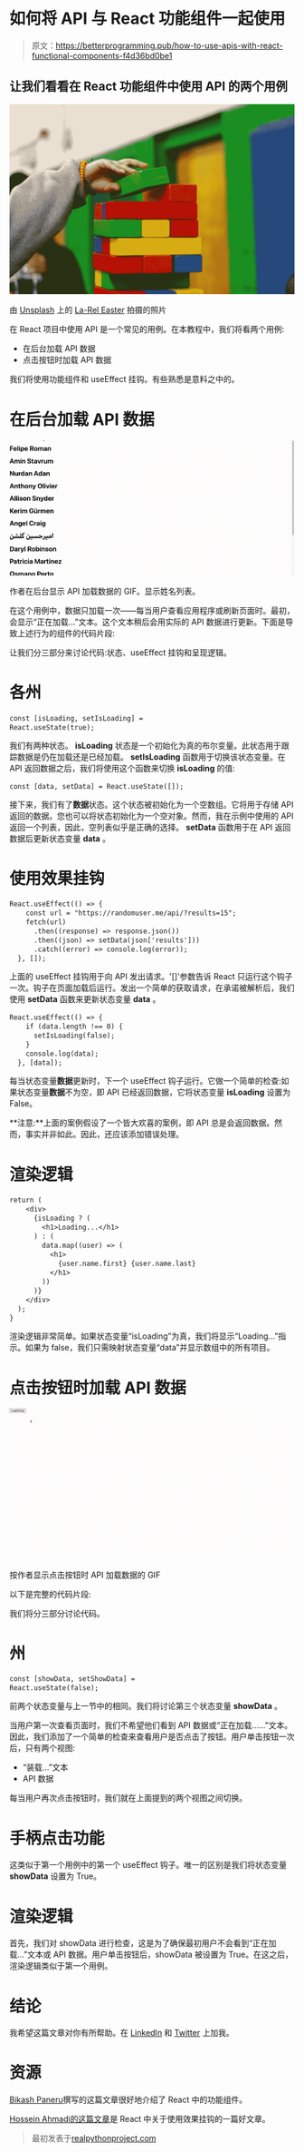 # 如何将 API 与 React 功能组件一起使用

> 原文：<https://betterprogramming.pub/how-to-use-apis-with-react-functional-components-f4d36bd0be1>

## 让我们看看在 React 功能组件中使用 API 的两个用例

![](img/c3d4314ceaca64e75095bcbf8f92cc40.png)

由 [Unsplash](https://unsplash.com?utm_source=medium&utm_medium=referral) 上的 [La-Rel Easter](https://unsplash.com/@lastnameeaster?utm_source=medium&utm_medium=referral) 拍摄的照片

在 React 项目中使用 API 是一个常见的用例。在本教程中，我们将看两个用例:

*   在后台加载 API 数据
*   点击按钮时加载 API 数据

我们将使用功能组件和 useEffect 挂钩。有些熟悉是意料之中的。

# 在后台加载 API 数据

![](img/5332a2a5b33e6982b0f990089677ddbd.png)

作者在后台显示 API 加载数据的 GIF。显示姓名列表。

在这个用例中，数据只加载一次——每当用户查看应用程序或刷新页面时。最初，会显示“正在加载…”文本。这个文本稍后会用实际的 API 数据进行更新。下面是导致上述行为的组件的代码片段:

让我们分三部分来讨论代码:状态、useEffect 挂钩和呈现逻辑。

# 各州

```
const [isLoading, setIsLoading] = 
React.useState(true);
```

我们有两种状态。 **isLoading** 状态是一个初始化为真的布尔变量。此状态用于跟踪数据是仍在加载还是已经加载。 **setIsLoading** 函数用于切换该状态变量。在 API 返回数据之后，我们将使用这个函数来切换 **isLoading** 的值:

```
const [data, setData] = React.useState([]);
```

接下来，我们有了**数据**状态。这个状态被初始化为一个空数组。它将用于存储 API 返回的数据。您也可以将状态初始化为一个空对象。然而，我在示例中使用的 API 返回一个列表，因此，空列表似乎是正确的选择。 **setData** 函数用于在 API 返回数据后更新状态变量 **data** 。

# 使用效果挂钩

```
React.useEffect(() => {
    const url = "https://randomuser.me/api/?results=15";
    fetch(url)
      .then((response) => response.json())
      .then((json) => setData(json['results']))
      .catch((error) => console.log(error));
  }, []);
```

上面的 useEffect 挂钩用于向 API 发出请求。'[]'参数告诉 React 只运行这个钩子一次。钩子在页面加载后运行。发出一个简单的获取请求，在承诺被解析后，我们使用 **setData** 函数来更新状态变量 **data** 。

```
React.useEffect(() => {
    if (data.length !== 0) {
      setIsLoading(false);
    }
    console.log(data);
  }, [data]);
```

每当状态变量**数据**更新时，下一个 useEffect 钩子运行。它做一个简单的检查:如果状态变量**数据**不为空，即 API 已经返回数据，它将状态变量 **isLoading** 设置为 False。

**注意:**上面的案例假设了一个皆大欢喜的案例，即 API 总是会返回数据。然而，事实并非如此。因此，还应该添加错误处理。

# 渲染逻辑

```
return (
    <div>
      {isLoading ? (
        <h1>Loading...</h1>
      ) : (
        data.map((user) => (
          <h1>
            {user.name.first} {user.name.last}
          </h1>
        ))
      )}
    </div>
  );
}
```

渲染逻辑非常简单。如果状态变量“isLoading”为真，我们将显示“Loading…”指示。如果为 false，我们只需映射状态变量“data”并显示数组中的所有项目。

# 点击按钮时加载 API 数据

![](img/5004367f46f3fe4d5a0cba6f7070b004.png)

按作者显示点击按钮时 API 加载数据的 GIF

以下是完整的代码片段:

我们将分三部分讨论代码。

# 州

```
const [showData, setShowData] = 
React.useState(false);
```

前两个状态变量与上一节中的相同。我们将讨论第三个状态变量 **showData** 。

当用户第一次查看页面时，我们不希望他们看到 API 数据或“正在加载……”文本。因此，我们添加了一个简单的检查来查看用户是否点击了按钮。用户单击按钮一次后，只有两个视图:

*   “装载…”文本
*   API 数据

每当用户再次点击按钮时，我们就在上面提到的两个视图之间切换。

# 手柄点击功能

这类似于第一个用例中的第一个 useEffect 钩子。唯一的区别是我们将状态变量 **showData** 设置为 True。

# 渲染逻辑

首先，我们对 showData 进行检查，这是为了确保最初用户不会看到“正在加载…”文本或 API 数据。用户单击按钮后，showData 被设置为 True。在这之后，渲染逻辑类似于第一个用例。

# 结论

我希望这篇文章对你有所帮助。在 [LinkedIn](https://www.linkedin.com/in/rahulbanerjee2699/) 和 [Twitter](https://twitter.com/rahulbanerjee99) 上加我。

# 资源

[Bikash Paneru](/how-to-write-better-functional-components-in-react-bc974f777145)撰写的这篇文章很好地介绍了 React 中的功能组件。

[Hossein Ahmadi](https://javascript.plainenglish.io/react-hooks-how-to-use-useeffect-ecea3e90d84f)[的这篇文章](https://medium.com/u/ee208eb13e4d?source=post_page-----f4d36bd0be1--------------------------------)是 React 中关于使用效果挂钩的一篇好文章。

> 最初发表于[realpythonproject.com](https://www.realpythonproject.com/how-to-use-apis-with-react-functional-components/)
